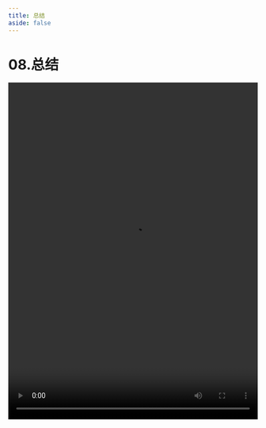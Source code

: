 ```yaml
---
title: 总结
aside: false
---
```


# 08.总结

<video autoplay src="http://qn.chinavanes.com/nodejs/module-7/08.总结.mp4" controls controlsList="nodownload" width="100%" height="680"/>

